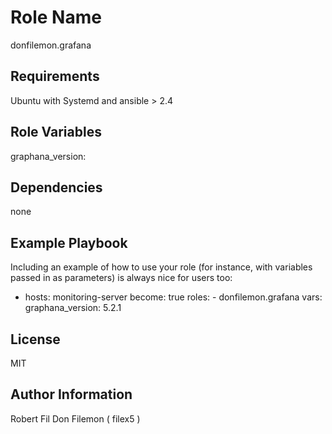 Role Name
=========

donfilemon.grafana

Requirements
------------

Ubuntu with Systemd and ansible > 2.4 

Role Variables
--------------

graphana_version: 



Dependencies
------------

none 

Example Playbook
----------------

Including an example of how to use your role (for instance, with variables passed in as parameters) is always nice for users too:

   - hosts: monitoring-server
  become: true
  roles:
    - donfilemon.grafana
  vars:
    graphana_version: 5.2.1

License
-------

MIT

Author Information
------------------

Robert Fil Don Filemon ( filex5 )
